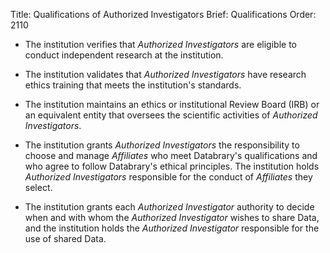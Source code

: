 Title: Qualifications of Authorized Investigators
Brief: Qualifications
Order: 2110

- The institution verifies that *Authorized Investigators* are eligible to conduct independent research at the institution.

- The institution validates that *Authorized Investigators* have research ethics training that meets the institution's standards.

- The institution maintains an ethics or institutional Review Board (IRB) or an equivalent entity that oversees the scientific activities of *Authorized Investigators*.

- The institution grants *Authorized Investigators* the responsibility to choose and manage *Affiliates* who meet Databrary's qualifications and who agree to follow Databrary's ethical principles.
The institution holds *Authorized Investigators* responsible for the conduct of *Affiliates* they select.

- The institution grants each *Authorized Investigator* authority to decide when and with whom the *Authorized Investigator* wishes to share Data, and the institution holds the *Authorized Investigator* responsible for the use of shared Data.